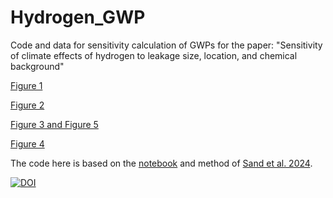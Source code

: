 # Hydrogen_GWP
Code and data for sensitivity calculation of GWPs for the paper: "Sensitivity of climate effects of hydrogen to leakage size, location, and chemical background"

[Figure 1](https://github.com/ciceroOslo/Hydrogen_GWP_sensitivity/blob/main/other_scripts/plot_emissions_drydep_comb_from_netcdf_v2.py)

[Figure 2](https://github.com/ciceroOslo/Hydrogen_GWP_sensitivity/blob/main/other_scripts/make_ssp_emissions_plots.py)

[Figure 3 and Figure 5](https://github.com/ciceroOslo/Hydrogen_GWP_sensitivity/blob/main/GWP_figures.ipynb)

[Figure 4](https://github.com/ciceroOslo/Hydrogen_GWP_sensitivity/blob/main/make_figures_per_flux_combined_fig.ipynb)


The code here is based on the [notebook](https://github.com/ciceroOslo/Hydrogen_GWP/) and method of [Sand et al. 2024](https://www.nature.com/articles/s43247-023-00857-8). 

[![DOI](https://zenodo.org/badge/800880930.svg)](https://doi.org/10.5281/zenodo.14823342)
